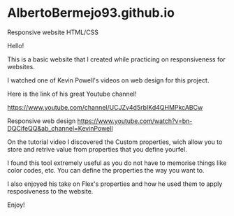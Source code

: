 # AlbertoBermejo93.github.io
Responsive website HTML/CSS


Hello! 

This is a basic website that I created while practicing on responsiveness for websites.

I watched one of Kevin Powell's videos on web design for this project. 

Here is the link of his great Youtube channel!

https://www.youtube.com/channel/UCJZv4d5rbIKd4QHMPkcABCw

Responsive web design
https://www.youtube.com/watch?v=bn-DQCifeQQ&ab_channel=KevinPowell


On the tutorial video I discovered the Custom properties, wich allow you to store and retrive value from properties that you define yourfel. 

I found this tool extremely useful as you do not have to memorise things like color codes, etc. You can define the properties the way you want to.

I also enjoyed his take on Flex's properties and how he used them to apply resposiveness to the website.


Enjoy!
